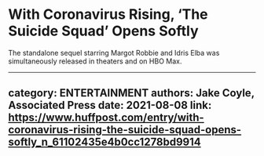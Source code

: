 # With Coronavirus Rising, ‘The Suicide Squad’ Opens Softly

The standalone sequel starring Margot Robbie and Idris Elba was simultaneously released in theaters and on HBO Max.

---
category: ENTERTAINMENT
authors: Jake Coyle, Associated Press
date: 2021-08-08
link: https://www.huffpost.com/entry/with-coronavirus-rising-the-suicide-squad-opens-softly_n_61102435e4b0cc1278bd9914
---
